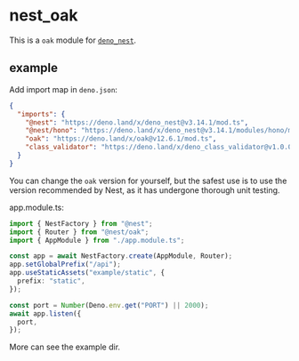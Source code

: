 # nest_oak

This is a `oak` module for [`deno_nest`](https://deno.land/x/deno_nest).

## example

Add import map in `deno.json`:

```json
{
  "imports": {
    "@nest": "https://deno.land/x/deno_nest@v3.14.1/mod.ts",
    "@nest/hono": "https://deno.land/x/deno_nest@v3.14.1/modules/hono/mod.ts",
    "oak": "https://deno.land/x/oak@v12.6.1/mod.ts",
    "class_validator": "https://deno.land/x/deno_class_validator@v1.0.0/mod.ts"
  }
}
```

You can change the `oak` version for yourself, but the safest use is to use the
version recommended by Nest, as it has undergone thorough unit testing.

app.module.ts:

```typescript
import { NestFactory } from "@nest";
import { Router } from "@nest/oak";
import { AppModule } from "./app.module.ts";

const app = await NestFactory.create(AppModule, Router);
app.setGlobalPrefix("/api");
app.useStaticAssets("example/static", {
  prefix: "static",
});

const port = Number(Deno.env.get("PORT") || 2000);
await app.listen({
  port,
});
```

More can see the example dir.

